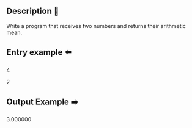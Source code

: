 Description :pushpin:
----------

Write a program that receives two numbers and returns their arithmetic mean.


Entry example :arrow_left:	
---------
4

2


Output Example :arrow_right:	
------------
3.000000
